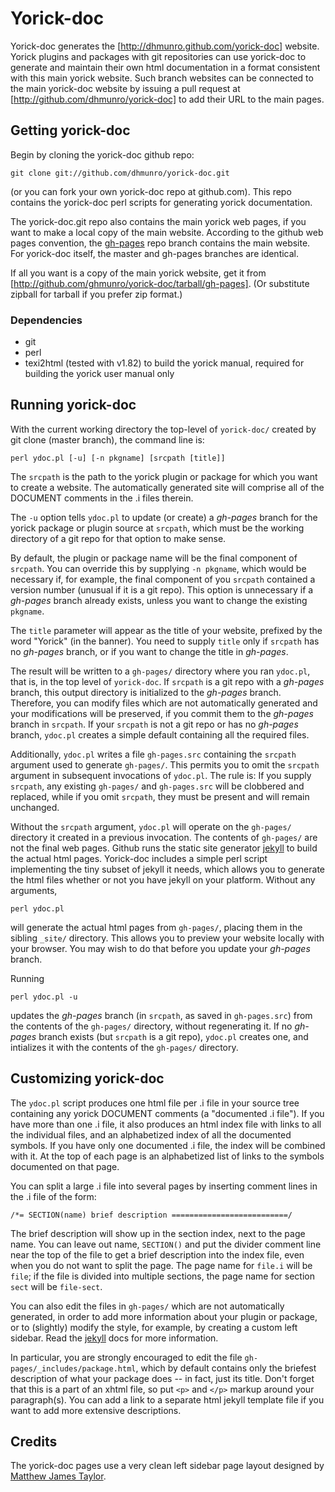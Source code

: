 # Yorick-doc

Yorick-doc generates the [http://dhmunro.github.com/yorick-doc]
website.  Yorick plugins and packages with git repositories can use
yorick-doc to generate and maintain their own html documentation in a
format consistent with this main yorick website.  Such branch websites
can be connected to the main yorick-doc website by issuing a pull
request at [http://github.com/dhmunro/yorick-doc] to add their URL to
the main pages.

## Getting yorick-doc

Begin by cloning the yorick-doc github repo:

    git clone git://github.com/dhmunro/yorick-doc.git

(or you can fork your own yorick-doc repo at github.com).  This repo
contains the yorick-doc perl scripts for generating yorick
documentation.

The yorick-doc.git repo also contains the main yorick web pages, if
you want to make a local copy of the main website.  According to the
github web pages convention, the [gh-pages](http://pages.github.com/)
repo branch contains the main website.  For yorick-doc itself, the
master and gh-pages branches are identical.

If all you want is a copy of the main yorick website, get it from
[http://github.com/ghmunro/yorick-doc/tarball/gh-pages].  (Or
substitute zipball for tarball if you prefer zip format.)

### Dependencies

* git
* perl
* texi2html (tested with v1.82) to build the yorick manual,
  required for building the yorick user manual only

## Running yorick-doc

With the current working directory the top-level of `yorick-doc/`
created by git clone (master branch), the command line is:

    perl ydoc.pl [-u] [-n pkgname] [srcpath [title]]

The `srcpath` is the path to the yorick plugin or package for which
you want to create a website.  The automatically generated site will
comprise all of the DOCUMENT comments in the .i files therein.

The `-u` option tells `ydoc.pl` to update (or create) a *gh-pages*
branch for the yorick package or plugin source at `srcpath`, which
must be the working directory of a git repo for that option to make
sense.

By default, the plugin or package name will be the final component of
`srcpath`.  You can override this by supplying `-n pkgname`, which
would be necessary if, for example, the final component of you
`srcpath` contained a version number (unusual if it is a git repo).  This
option is unnecessary if a *gh-pages* branch already exists, unless you
want to change the existing `pkgname`.

The `title` parameter will appear as the title of your website,
prefixed by the word "Yorick" (in the banner).  You need to supply
`title` only if `srcpath` has no *gh-pages* branch, or if you want to
change the title in *gh-pages*.

The result will be written to a `gh-pages/` directory where you ran
`ydoc.pl`, that is, in the top level of `yorick-doc`. If `srcpath` is
a git repo with a *gh-pages* branch, this output directory is
initialized to the *gh-pages* branch.  Therefore, you can modify files
which are not automatically generated and your modifications will be
preserved, if you commit them to the *gh-pages* branch in `srcpath`.
If your `srcpath` is not a git repo or has no *gh-pages* branch,
`ydoc.pl` creates a simple default containing all the required files.

Additionally, `ydoc.pl` writes a file `gh-pages.src` containing the
`srcpath` argument used to generate `gh-pages/`.  This permits you to
omit the `srcpath` argument in subsequent invocations of `ydoc.pl`.
The rule is: If you supply `srcpath`, any existing `gh-pages/` and
`gh-pages.src` will be clobbered and replaced, while if you omit
`srcpath`, they must be present and will remain unchanged.

Without the `srcpath` argument, `ydoc.pl` will operate on the
`gh-pages/` directory it created in a previous invocation.  The
contents of `gh-pages/` are not the final web pages.  Github runs the
static site generator [jekyll](http://jekyllrb.com/) to build the
actual html pages.  Yorick-doc includes a simple perl script
implementing the tiny subset of jekyll it needs, which allows you to
generate the html files whether or not you have jekyll on your
platform.  Without any arguments,

    perl ydoc.pl

will generate the actual html pages from `gh-pages/`, placing them in
the sibling `_site/` directory.  This allows you to preview your
website locally with your browser.  You may wish to do that before
you update your *gh-pages* branch.

Running

    perl ydoc.pl -u

updates the *gh-pages* branch (in `srcpath`, as saved in
`gh-pages.src`) from the contents of the `gh-pages/` directory,
without regenerating it.  If no *gh-pages* branch exists (but
`srcpath` is a git repo), `ydoc.pl` creates one, and intializes it
with the contents of the `gh-pages/` directory.

## Customizing yorick-doc

The `ydoc.pl` script produces one html file per .i file in your source
tree containing any yorick DOCUMENT comments (a "documented .i file").
If you have more than one .i file, it also produces an html index file
with links to all the individual files, and an alphabetized index of
all the documented symbols.  If you have only one documented .i file,
the index will be combined with it.  At the top of each page is an
alphabetized list of links to the symbols documented on that page.

You can split a large .i file into several pages by inserting comment
lines in the .i file of the form:

    /*= SECTION(name) brief description ==========================/

The brief description will show up in the section index, next to the
page name.  You can leave out name, `SECTION()` and put the divider
comment line near the top of the file to get a brief description into
the index file, even when you do not want to split the page.  The page
name for `file.i` will be `file`; if the file is divided into multiple
sections, the page name for section `sect` will be `file-sect`.

You can also edit the files in `gh-pages/` which are not automatically
generated, in order to add more information about your plugin or
package, or to (slightly) modify the style, for example, by creating a
custom left sidebar.  Read the [jekyll](http://jekyllrb.com/) docs for
more information.

In particular, you are strongly encouraged to edit the file
`gh-pages/_includes/package.html`, which by default contains only the
briefest description of what your package does -- in fact, just its
title.  Don't forget that this is a part of an xhtml file, so put
`<p>` and `</p>` markup around your paragraph(s).  You can add a link
to a separate html jekyll template file if you want to add more
extensive descriptions.

## Credits

The yorick-doc pages use a very clean left sidebar page layout
designed by [Matthew James Taylor](http://matthewjamestaylor.com/blog/perfect-multi-column-liquid-layouts).
